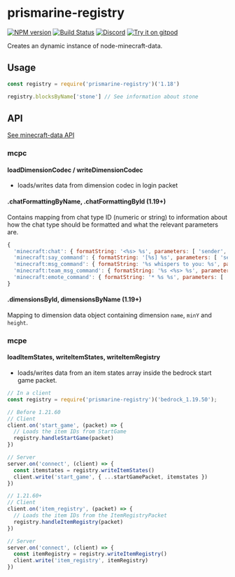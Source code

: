 # prismarine-registry
[![NPM version](https://img.shields.io/npm/v/prismarine-registry.svg)](http://npmjs.com/package/prismarine-registry)
[![Build Status](https://github.com/PrismarineJS/prismarine-registry/workflows/CI/badge.svg)](https://github.com/PrismarineJS/prismarine-registry/actions?query=workflow%3A%22CI%22)
[![Discord](https://img.shields.io/badge/chat-on%20discord-brightgreen.svg)](https://discord.gg/GsEFRM8)
[![Try it on gitpod](https://img.shields.io/badge/try-on%20gitpod-brightgreen.svg)](https://gitpod.io/#https://github.com/PrismarineJS/prismarine-registry)

Creates an dynamic instance of node-minecraft-data.

## Usage

```js
const registry = require('prismarine-registry')('1.18')

registry.blocksByName['stone'] // See information about stone
```

## API

[See minecraft-data API](https://github.com/PrismarineJS/node-minecraft-data/blob/master/doc/api.md)

### mcpc

#### loadDimensionCodec / writeDimensionCodec

* loads/writes data from dimension codec in login packet

#### .chatFormattingByName, .chatFormattingById (1.19+)

Contains mapping from chat type ID (numeric or string) to information about how the 
chat type should be formatted and what the relevant parameters are.

```js
{
  'minecraft:chat': { formatString: '<%s> %s', parameters: [ 'sender', 'content' ] },
  'minecraft:say_command': { formatString: '[%s] %s', parameters: [ 'sender', 'content' ] },
  'minecraft:msg_command': { formatString: '%s whispers to you: %s', parameters: [ 'sender', 'content' ] },
  'minecraft:team_msg_command': { formatString: '%s <%s> %s', parameters: [ 'team_name', 'sender', 'content' ] },
  'minecraft:emote_command': { formatString: '* %s %s', parameters: [ 'sender', 'content' ] }
}
```

#### .dimensionsById, dimensionsByName (1.19+)

Mapping to dimension data object containing dimension `name`, `minY` and `height`.

### mcpe

#### loadItemStates, writeItemStates, writeItemRegistry

* loads/writes data from an item states array inside the bedrock start game packet.

```js
// In a client
const registry = require('prismarine-registry')('bedrock_1.19.50');

// Before 1.21.60
// Client
client.on('start_game', (packet) => {
  // Loads the item IDs from StartGame
  registry.handleStartGame(packet)
})

// Server
server.on('connect', (client) => {
  const itemstates = registry.writeItemStates()
  client.write('start_game', { ...startGamePacket, itemstates })
})

// 1.21.60+
// Client
client.on('item_registry', (packet) => {
  // Loads the item IDs from the ItemRegistryPacket
  registry.handleItemRegistry(packet)
})

// Server
server.on('connect', (client) => {
  const itemRegistry = registry.writeItemRegistry()
  client.write('item_registry', itemRegistry)
})
```
